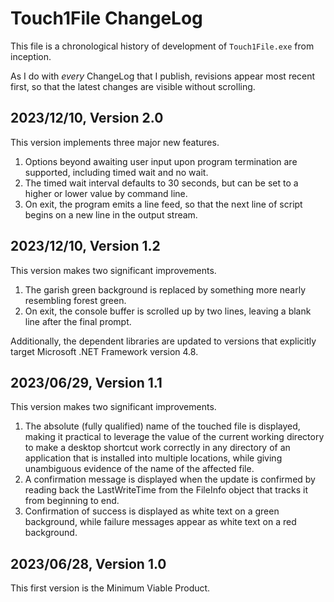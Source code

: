# Touch1File ChangeLog

This file is a chronological history of development of `Touch1File.exe`
from inception.

As I do with _every_ ChangeLog that I publish, revisions appear most recent
first, so that the latest changes are visible without scrolling.

## 2023/12/10, Version 2.0

This version implements three major new features.

1. Options beyond awaiting user input upon program termination are supported, including timed wait and no wait.
2. The timed wait interval defaults to 30 seconds, but can be set to a higher or lower value by command line.
3. On exit, the program emits a line feed, so that the next line of script begins on a new line in the output stream.

## 2023/12/10, Version 1.2

This version makes two significant improvements.

1. The garish green background is replaced by something more nearly resembling forest green.
2. On exit, the console buffer is scrolled up by two lines, leaving a blank line after the final prompt.

Additionally, the dependent libraries are updated to versions that explicitly target Microsoft .NET Framework version 4.8.

## 2023/06/29, Version 1.1

This version makes two significant improvements.

1. The absolute (fully qualified) name of the touched file is displayed, making it practical to leverage the value of the current working directory to make a desktop shortcut work correctly in any directory of an application that is installed into multiple locations, while giving unambiguous evidence of the name of the affected file.
2. A confirmation message is displayed when the update is confirmed by reading back the LastWriteTime from the FileInfo object that tracks it from beginning to end.
3. Confirmation of success is displayed as white text on a green background, while failure messages appear as white text on a red background.

## 2023/06/28, Version 1.0

This first version is the Minimum Viable Product.